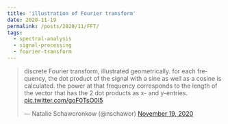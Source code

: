 ```yaml
---
title: 'illustration of Fourier transform'
date: 2020-11-19
permalink: /posts/2020/11/FFT/
tags:
  - spectral-analysis
  - signal-processing
  - fourier-transform
---
```

<blockquote class="twitter-tweet" ><p lang="en" dir="ltr">discrete Fourier transform, illustrated geometrically. for each frequency, the dot product of the signal with a sine as well as a cosine is calculated. the power at that frequency corresponds to the length of the vector that has the 2 dot products as x- and y-entries. <a href="https://t.co/goF0TsO0I5">pic.twitter.com/goF0TsO0I5</a></p>&mdash; Natalie Schaworonkow (@nschawor) <a href="https://twitter.com/nschawor/status/1329502372683423744?ref_src=twsrc%5Etfw">November 19, 2020</a></blockquote><script async src="https://platform.twitter.com/widgets.js" charset="utf-8"></script>
